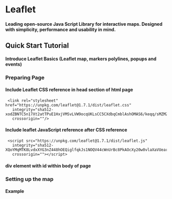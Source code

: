 # Leaflet
#### Leading open-source Java Script Library for interactive maps. Designed with simplicity, performance and usability in mind. 
## Quick Start Tutorial
#### Introduce Leaflet Basics (Leaflet map, markers polylines, popups and events)
### Preparing Page
#### Include Leaflet CSS reference in head section of html page
```
 <link rel="stylesheet" href="https://unpkg.com/leaflet@1.7.1/dist/leaflet.css"
   integrity="sha512-xodZBNTC5n17Xt2atTPuE1HxjVMSvLVW9ocqUKLsCC5CXdbqCmblAshOMAS6/keqq/sMZMZ19scR4PsZChSR7A=="
   crossorigin=""/>
```
#### Include leaflet JavaScript reference after CSS reference
```
 <script src="https://unpkg.com/leaflet@1.7.1/dist/leaflet.js"
   integrity="sha512-XQoYMqMTK8LvdxXYG3nZ448hOEQiglfqkJs1NOQV44cWnUrBc8PkAOcXy20w0vlaXaVUearIOBhiXZ5V3ynxwA=="
   crossorigin=""></script>
```
#### div element with id within body of page
### Setting up the map
#### Example 

